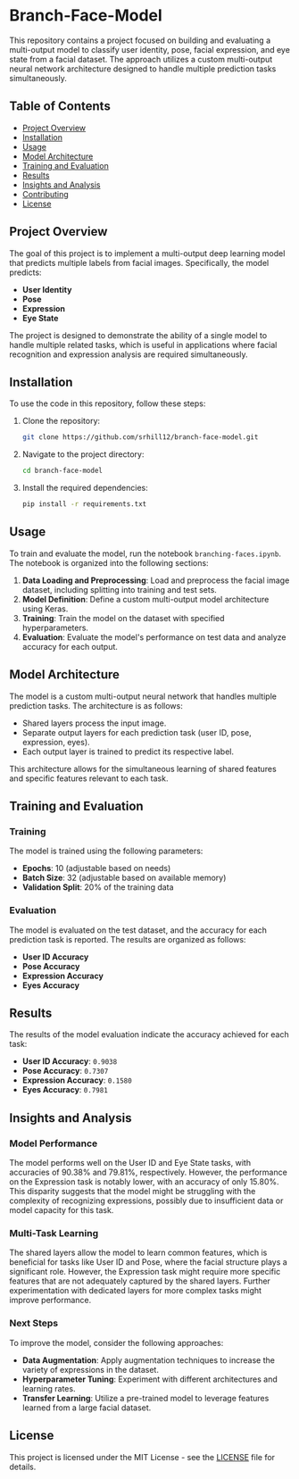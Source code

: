 
# Branch-Face-Model

This repository contains a project focused on building and evaluating a multi-output model to classify user identity, pose, facial expression, and eye state from a facial dataset. The approach utilizes a custom multi-output neural network architecture designed to handle multiple prediction tasks simultaneously.

## Table of Contents

- [Project Overview](#project-overview)
- [Installation](#installation)
- [Usage](#usage)
- [Model Architecture](#model-architecture)
- [Training and Evaluation](#training-and-evaluation)
- [Results](#results)
- [Insights and Analysis](#insights-and-analysis)
- [Contributing](#contributing)
- [License](#license)

## Project Overview

The goal of this project is to implement a multi-output deep learning model that predicts multiple labels from facial images. Specifically, the model predicts:

- **User Identity**
- **Pose**
- **Expression**
- **Eye State**

The project is designed to demonstrate the ability of a single model to handle multiple related tasks, which is useful in applications where facial recognition and expression analysis are required simultaneously.

## Installation

To use the code in this repository, follow these steps:

1. Clone the repository:

    ```bash
    git clone https://github.com/srhill12/branch-face-model.git
    ```

2. Navigate to the project directory:

    ```bash
    cd branch-face-model
    ```

3. Install the required dependencies:

    ```bash
    pip install -r requirements.txt
    ```

## Usage

To train and evaluate the model, run the notebook `branching-faces.ipynb`. The notebook is organized into the following sections:

1. **Data Loading and Preprocessing**: Load and preprocess the facial image dataset, including splitting into training and test sets.
2. **Model Definition**: Define a custom multi-output model architecture using Keras.
3. **Training**: Train the model on the dataset with specified hyperparameters.
4. **Evaluation**: Evaluate the model's performance on test data and analyze accuracy for each output.

## Model Architecture

The model is a custom multi-output neural network that handles multiple prediction tasks. The architecture is as follows:

- Shared layers process the input image.
- Separate output layers for each prediction task (user ID, pose, expression, eyes).
- Each output layer is trained to predict its respective label.

This architecture allows for the simultaneous learning of shared features and specific features relevant to each task.

## Training and Evaluation

### Training

The model is trained using the following parameters:

- **Epochs**: 10 (adjustable based on needs)
- **Batch Size**: 32 (adjustable based on available memory)
- **Validation Split**: 20% of the training data

### Evaluation

The model is evaluated on the test dataset, and the accuracy for each prediction task is reported. The results are organized as follows:

- **User ID Accuracy**
- **Pose Accuracy**
- **Expression Accuracy**
- **Eyes Accuracy**

## Results

The results of the model evaluation indicate the accuracy achieved for each task:

- **User ID Accuracy**: `0.9038`
- **Pose Accuracy**: `0.7307`
- **Expression Accuracy**: `0.1580`
- **Eyes Accuracy**: `0.7981`

## Insights and Analysis

### Model Performance

The model performs well on the User ID and Eye State tasks, with accuracies of 90.38% and 79.81%, respectively. However, the performance on the Expression task is notably lower, with an accuracy of only 15.80%. This disparity suggests that the model might be struggling with the complexity of recognizing expressions, possibly due to insufficient data or model capacity for this task.

### Multi-Task Learning

The shared layers allow the model to learn common features, which is beneficial for tasks like User ID and Pose, where the facial structure plays a significant role. However, the Expression task might require more specific features that are not adequately captured by the shared layers. Further experimentation with dedicated layers for more complex tasks might improve performance.

### Next Steps

To improve the model, consider the following approaches:

- **Data Augmentation**: Apply augmentation techniques to increase the variety of expressions in the dataset.
- **Hyperparameter Tuning**: Experiment with different architectures and learning rates.
- **Transfer Learning**: Utilize a pre-trained model to leverage features learned from a large facial dataset.


## License

This project is licensed under the MIT License - see the [LICENSE](LICENSE) file for details.

